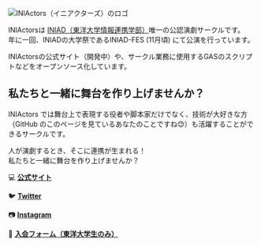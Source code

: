 ![INIActors（イニアクターズ）のロゴ](https://user-images.githubusercontent.com/49315610/159500832-5dfa2020-5b2b-4d17-8f93-d1160032fc0d.png)

INIActorsは [INIAD（東洋大学情報連携学部）](https://www.iniad.org/)唯一の公認演劇サークルです。  
年に一回、INIADの大学祭であるINIAD-FES (11月頃) にて公演を行っています。  

  
INIActorsの公式サイト（開発中）や、サークル業務に使用するGASのスクリプトなどをオープンソース化しています。    

## 私たちと一緒に舞台を作り上げませんか？

INIActors では舞台上で表現する役者や脚本家だけでなく、技術が大好きな方（GitHub のこのページを見ているあなたのことですね😊）も活躍することができるサークルです。
    
人が演劇するとき、そこに連携が生まれる！  
私たちと一緒に舞台を作り上げませんか？
  

💻  **[公式サイト](https://sites.google.com/iniad.org/iniad-engeki/)**

🐦  **[Twitter](https://twitter.com/iniactors)**

📷  **[Instagram](https://www.instagram.com/iniactors/)**
  
👋  **[入会フォーム（東洋大学生のみ）](https://forms.gle/znb3VNiaWgZ6ddyB8)**
